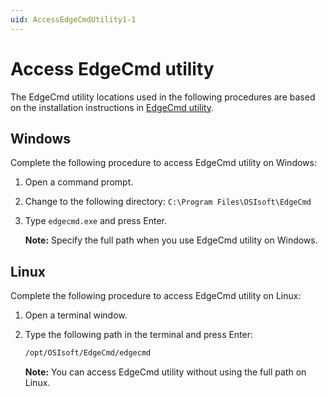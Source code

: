 ```yaml
---
uid: AccessEdgeCmdUtility1-1
---
```


# Access EdgeCmd utility

The EdgeCmd utility locations used in the following procedures are based on the installation instructions in [EdgeCmd utility](xref:EdgecmdUtility).

## Windows

Complete the following procedure to access EdgeCmd utility on Windows:

1. Open a command prompt.
2. Change to the following directory: `C:\Program Files\OSIsoft\EdgeCmd`
3. Type `edgecmd.exe` and press Enter.

   **Note:** Specify the full path when you use EdgeCmd utility on Windows.

## Linux

Complete the following procedure to access EdgeCmd utility on Linux:

1. Open a terminal window.
2. Type the following path in the terminal and press Enter:

   ```cmd
   /opt/OSIsoft/EdgeCmd/edgecmd
   ```

   **Note:** You can access EdgeCmd utility without using the full path on Linux. 

